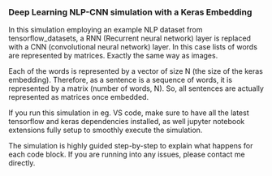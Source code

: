 ### Deep Learning NLP-CNN simulation with a Keras Embedding ###

In this simulation employing an example NLP dataset from tensorflow_datasets, a RNN (Recurrent neural network) layer is replaced with a CNN (convolutional neural network) layer. In this case lists of words are represented by matrices. Exactly the same way as images.

Each of the words is represented by a vector of size N (the size of the keras embedding). Therefore, as a sentence is a sequence of words, it is represented by a matrix (number of words, N). So, all sentences are actually represented as matrices once embedded.

If you run this simulation in eg. VS code, make sure to have all the latest tensorflow and keras dependencies installed, as well jupyter notebook extensions fully setup to smoothly execute the simulation. 

The simulation is highly guided step-by-step to explain what happens for each code block. If you are running into any issues, please contact me directly.



